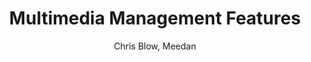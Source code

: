 ---
title: Multimedia Management Features
kind: article
tags: [documentation, features]
created_at: 2010/9/18
excerpt: Support for multimedia uploading and management for engaging students; to simplify a task that would otherwise be a major technical hurdle.
keywords:
author: Chris Blow, Meedan
---